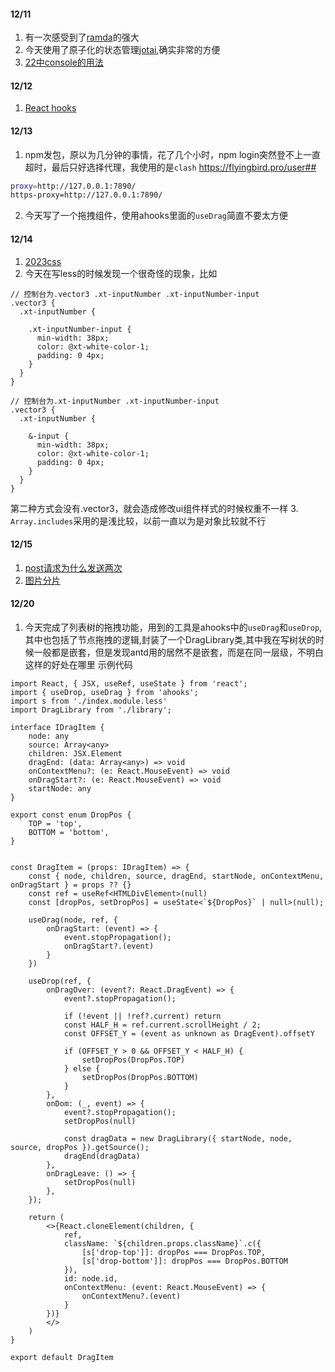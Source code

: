 #### 12/11

1. 有一次感受到了[ramda](https://ramdajs.com/docs)的强大
2. 今天使用了原子化的状态管理[jotai](https://jotai.org/docs/core/use-atom),确实非常的方便
3. [22中console的用法](https://zhuanlan.zhihu.com/p/662437488)

#### 12/12
1. [React hooks](https://mp.weixin.qq.com/s/rMGraYV-gr9xkkewyeTBjA)

#### 12/13
1. npm发包，原以为几分钟的事情，花了几个小时，npm login突然登不上一直超时，最后只好选择代理，我使用的是`clash`
https://flyingbird.pro/user##
``` bash
proxy=http://127.0.0.1:7890/
https-proxy=http://127.0.0.1:7890/
```
2. 今天写了一个拖拽组件，使用ahooks里面的`useDrag`简直不要太方便

#### 12/14
1. [2023css](https://mp.weixin.qq.com/s/EhVts0zd6hcvbVTD5OBZbg)
2. 今天在写less的时候发现一个很奇怪的现象，比如
```less
// 控制台为.vector3 .xt-inputNumber .xt-inputNumber-input
.vector3 {
  .xt-inputNumber {

    .xt-inputNumber-input {
      min-width: 38px;
      color: @xt-white-color-1;
      padding: 0 4px;
    }
  }
}

// 控制台为.xt-inputNumber .xt-inputNumber-input
.vector3 {
  .xt-inputNumber {

    &-input {
      min-width: 38px;
      color: @xt-white-color-1;
      padding: 0 4px;
    }
  }
}

```
第二种方式会没有.vector3，就会造成修改ui组件样式的时候权重不一样
3. `Array.includes`采用的是浅比较，以前一直以为是对象比较就不行


#### 12/15
1. [post请求为什么发送两次](https://mp.weixin.qq.com/s/GkN8_jw74P0r2NpDpu-NYg)
2. [图片分片](https://www.cnblogs.com/vjmap/p/17234313.html)

#### 12/20
1. 今天完成了列表树的拖拽功能，用到的工具是ahooks中的`useDrag`和`useDrop`,其中也包括了节点拖拽的逻辑,封装了一个DragLibrary类,其中我在写树状的时候一般都是嵌套，但是发现antd用的居然不是嵌套，而是在同一层级，不明白这样的好处在哪里
示例代码
```tsx
import React, { JSX, useRef, useState } from 'react';
import { useDrop, useDrag } from 'ahooks';
import s from './index.module.less'
import DragLibrary from './library';

interface IDragItem {
    node: any
    source: Array<any>
    children: JSX.Element
    dragEnd: (data: Array<any>) => void
    onContextMenu?: (e: React.MouseEvent) => void
    onDragStart?: (e: React.MouseEvent) => void
    startNode: any
}

export const enum DropPos {
    TOP = 'top',
    BOTTOM = 'bottom',
}


const DragItem = (props: IDragItem) => {
    const { node, children, source, dragEnd, startNode, onContextMenu, onDragStart } = props ?? {}
    const ref = useRef<HTMLDivElement>(null)
    const [dropPos, setDropPos] = useState<`${DropPos}` | null>(null);

    useDrag(node, ref, {
        onDragStart: (event) => {
            event.stopPropagation();
            onDragStart?.(event)
        }
    })

    useDrop(ref, {
        onDragOver: (event?: React.DragEvent) => {
            event?.stopPropagation();

            if (!event || !ref?.current) return
            const HALF_H = ref.current.scrollHeight / 2;
            const OFFSET_Y = (event as unknown as DragEvent).offsetY

            if (OFFSET_Y > 0 && OFFSET_Y < HALF_H) {
                setDropPos(DropPos.TOP)
            } else {
                setDropPos(DropPos.BOTTOM)
            }
        },
        onDom: (_, event) => {
            event?.stopPropagation();
            setDropPos(null)

            const dragData = new DragLibrary({ startNode, node, source, dropPos }).getSource();
            dragEnd(dragData)
        },
        onDragLeave: () => {
            setDropPos(null)
        },
    });

    return (
        <>{React.cloneElement(children, {
            ref,
            className: `${children.props.className}`.c({
                [s['drop-top']]: dropPos === DropPos.TOP,
                [s['drop-bottom']]: dropPos === DropPos.BOTTOM
            }),
            id: node.id,
            onContextMenu: (event: React.MouseEvent) => {
                onContextMenu?.(event)
            }
        })}
        </>
    )
}

export default DragItem

```